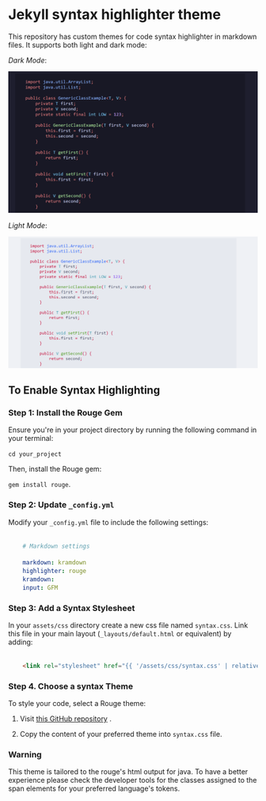 # Jekyll syntax highlighter theme

This repository has custom themes for code syntax highlighter in markdown files. It supports both light and dark mode:

*Dark Mode*:

![Dark Mode](/assets/dark-mode-syntax.png)

*Light Mode*:

![Light Mode](/assets/light-mode-syntax.png)

## To Enable Syntax Highlighting

### **Step 1: Install the Rouge Gem**

Ensure you're in your project directory by running the following command in your terminal:

`cd your_project`

Then, install the Rouge gem:

`gem install rouge`.


### **Step 2: Update** `_config.yml`

Modify your `_config.yml` file to include the following settings:

```yaml

    # Markdown settings

    markdown: kramdown
    highlighter: rouge
    kramdown:
    input: GFM

```

### **Step 3: Add a Syntax Stylesheet**

In your `assets/css` directory create a new css file named `syntax.css`. Link this file in your main layout (`_layouts/default.html` or equivalent) by adding:

```html

    <link rel="stylesheet" href="{{ '/assets/css/syntax.css' | relative_url }}">

```

### **Step 4. Choose a syntax Theme**

To style your code, select a Rouge theme:

1. Visit [this GitHub repository](https://github.com/low-perry/my-jekyll-syntax-highlighter-theme) .

2. Copy the content of your preferred theme into `syntax.css` file.

### Warning

This theme is tailored to the rouge's html output for java. To have a better experience please check the developer tools for the classes assigned to the span elements for your preferred language's tokens.
